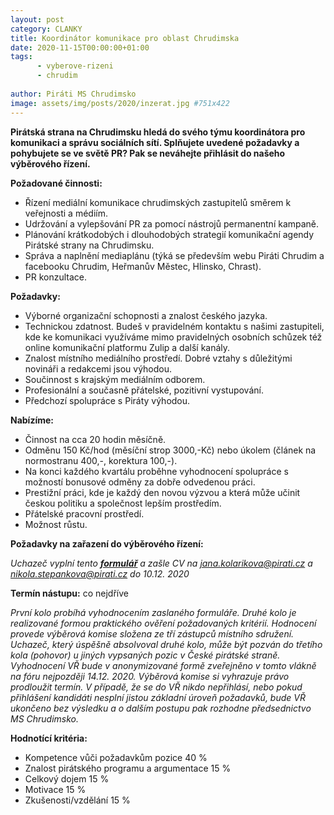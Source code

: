 ```yaml
---
layout: post
category: CLANKY
title: Koordinátor komunikace pro oblast Chrudimska
date: 2020-11-15T00:00:00+01:00
tags: 
      - vyberove-rizeni
      - chrudim
      
author: Piráti MS Chrudimsko
image: assets/img/posts/2020/inzerat.jpg #751x422
---
```


**Pirátská strana na Chrudimsku hledá do svého týmu koordinátora pro komunikaci a správu sociálních sítí. Splňujete uvedené požadavky a pohybujete se ve světě PR? Pak se neváhejte přihlásit do našeho výběrového řízení.**

**Požadované činnosti:**

- Řízení mediální komunikace chrudimských zastupitelů směrem k veřejnosti a médiím.
- Udržování a vylepšování PR za pomocí nástrojů permanentní kampaně.
- Plánování krátkodobých i dlouhodobých strategií komunikační agendy Pirátské strany na Chrudimsku.
- Správa a naplnění mediaplánu (týká se především webu Piráti Chrudim a facebooku Chrudim, Heřmanův Městec, Hlinsko, Chrast).
- PR konzultace.

**Požadavky:**

- Výborné organizační schopnosti a znalost českého jazyka.
- Technickou zdatnost. Budeš v pravidelném kontaktu s našimi zastupiteli, kde ke komunikaci využíváme mimo pravidelných osobních schůzek též online komunikační platformu Zulip a další kanály.
- Znalost místního mediálního prostředí. Dobré vztahy s důležitými novináři a redakcemi jsou výhodou.
- Součinnost s krajským mediálním odborem.
- Profesionální a současně přátelské, pozitivní vystupování.
- Předchozí spolupráce s Piráty výhodou.

**Nabízíme:**

- Činnost na cca 20 hodin měsíčně.
- Odměnu 150 Kč/hod (měsíční strop 3000,-Kč) nebo úkolem (článek na normostranu 400,-, korektura 100,-).
- Na konci každého kvartálu proběhne vyhodnocení spolupráce s možností bonusové odměny za dobře odvedenou práci.
- Prestižní práci, kde je každý den novou výzvou a která může učinit českou politiku a společnost lepším prostředím.
- Přátelské pracovní prostředí.
- Možnost růstu.

**Požadavky na zařazení do výběrového řízení:**

*Uchazeč vyplní tento **[formulář](https://docs.google.com/forms/d/e/1FAIpQLSfekisbUMP9ftIqubC0IZiODOvNFYAgJhyeRY7TZ9jwJNkRwA/viewform)** a zašle CV na jana.kolarikova@pirati.cz a nikola.stepankova@pirati.cz do 10.12. 2020*

**Termín nástupu:**
co nejdříve

*První kolo probíhá vyhodnocením zaslaného formuláře. Druhé kolo je realizované formou praktického ověření požadovaných kritérií. Hodnocení provede výběrová komise složena ze tří zástupců místního sdružení.
Uchazeč, který úspěšně absolvoval druhé kolo, může být pozván do třetího kola (pohovor) u jiných vypsaných pozic v České pirátské straně.
Vyhodnocení VŘ bude v anonymizované formě zveřejněno v tomto vlákně na fóru nejpozději 14.12. 2020. Výběrová komise si vyhrazuje právo prodloužit termín. V případě, že se do VŘ nikdo nepřihlásí, nebo pokud přihlášení kandidáti nesplní jistou základní úroveň požadavků, bude VŘ ukončeno bez výsledku a o dalším postupu pak rozhodne předsednictvo MS Chrudimsko.*

**Hodnotící kritéria:**

- Kompetence vůči požadavkům pozice 40 %
- Znalost pirátského programu a argumentace 15 %
- Celkový dojem 15 %
- Motivace 15 %
- Zkušenosti/vzdělání 15 %
